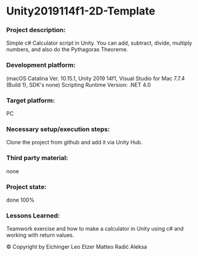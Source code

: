 # Unity2019114f1-2D-Template

### Project description: 
Simple c# Calculator script in Unity. You can add, subtract, divide, multiply numbers, and also do the Pythagoras Theoreme.

### Development platform: 
(macOS Catalina Ver. 10.15.1, Unity 2019 14f1, Visual Studio for Mac 7.7.4 (Build 1), SDK's none)
Scripting Runtime Version: .NET 4.0

### Target platform: 
PC 

### Necessary setup/execution steps: 
Clone the project from github and add it via Unity Hub.

### Third party material: 
none

### Project state: 
done 100%
 

### Lessons Learned:
Teamwork exercise and how to make a calculator in Unity using c# and working with return values.

© Copyright by
Eichinger Leo
Etzer Matteo
Radić Aleksa